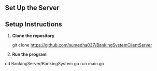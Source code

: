 
## Set Up the Server


## Setup Instructions

1. **Clone the repository**
   
   git clone https://github.com/sumedha037/BankingSystemClientServer
   


2. **Run the program**

  cd BankingServer/BankingSystem
   go run main.go